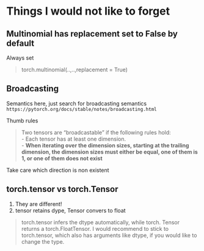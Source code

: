 # Things I would not like to forget

## Multinomial has replacement set to False by default
Always set
> torch.multinomial(..,..,replacement = True)


## Broadcasting
Semantics here, just search for broadcasting semantics
`https://pytorch.org/docs/stable/notes/broadcasting.html`

Thumb rules
> Two tensors are “broadcastable” if the following rules hold: \
    - Each tensor has at least one dimension. \
    -  **When iterating over the dimension sizes, starting at the trailing dimension, the dimension sizes must either be equal, one of them is 1, or one of them does not exist** 

Take care which direction is non existent

## torch.tensor vs torch.Tensor
 1. They are different!
 2. tensor retains dype, Tensor convers to float
 > torch.tensor infers the dtype automatically, while torch. Tensor returns a torch.FloatTensor. I would recommend to stick to torch.tensor, which also has arguments like dtype, if you would like to change the type.